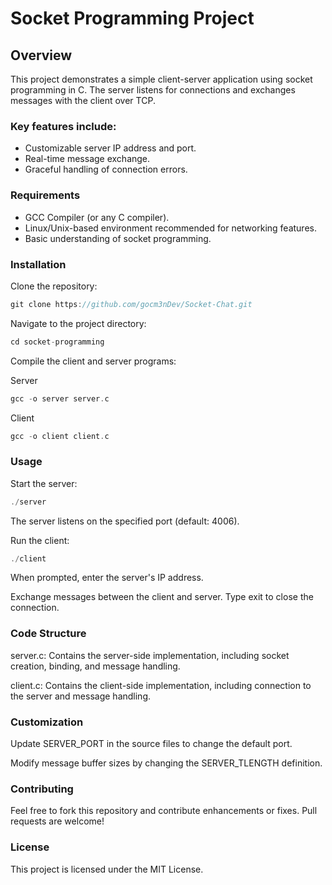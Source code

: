 # Socket Programming Project

## Overview

This project demonstrates a simple client-server application using socket programming in C. The server listens for connections and exchanges messages with the client over TCP.

### Key features include:

- Customizable server IP address and port.
- Real-time message exchange.
- Graceful handling of connection errors.
  
### Requirements
- GCC Compiler (or any C compiler).
- Linux/Unix-based environment recommended for networking features.
- Basic understanding of socket programming.
  
### Installation

Clone the repository:

```c
git clone https://github.com/gocm3nDev/Socket-Chat.git
```

Navigate to the project directory:

```c
cd socket-programming
```

Compile the client and server programs:

Server
```c
gcc -o server server.c
```

Client
```c
gcc -o client client.c
```

### Usage

Start the server:

```c
./server
```

The server listens on the specified port (default: 4006).

Run the client:
```c
./client
```
When prompted, enter the server's IP address.

Exchange messages between the client and server. Type exit to close the connection.

### Code Structure

server.c: Contains the server-side implementation, including socket creation, binding, and message handling.

client.c: Contains the client-side implementation, including connection to the server and message handling.

### Customization
Update SERVER_PORT in the source files to change the default port.

Modify message buffer sizes by changing the SERVER_TLENGTH definition.

### Contributing
Feel free to fork this repository and contribute enhancements or fixes. Pull requests are welcome!

### License
This project is licensed under the MIT License.
